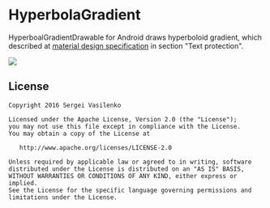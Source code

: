 HyperbolaGradient
=======

HyperboalGradientDrawable for Android draws hyperboloid gradient, which described at [material design specification][1] in section "Text protection".

![](https://material-design.storage.googleapis.com/publish/material_v_9/0B7tHpXMphfIHSzM4ZmFaekhuOUE/style_imagery_integration_text7.png)

License
--------

    Copyright 2016 Sergei Vasilenko

    Licensed under the Apache License, Version 2.0 (the "License");
    you may not use this file except in compliance with the License.
    You may obtain a copy of the License at

       http://www.apache.org/licenses/LICENSE-2.0

    Unless required by applicable law or agreed to in writing, software
    distributed under the License is distributed on an "AS IS" BASIS,
    WITHOUT WARRANTIES OR CONDITIONS OF ANY KIND, either express or implied.
    See the License for the specific language governing permissions and
    limitations under the License.
    
[1]: https://material.google.com/style/imagery.html#imagery-ui-integration
